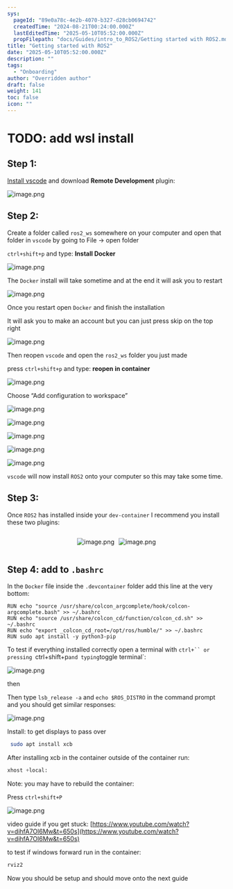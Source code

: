 ```yaml
---
sys:
  pageId: "89e0a78c-4e2b-4070-b327-d28cb0694742"
  createdTime: "2024-08-21T00:24:00.000Z"
  lastEditedTime: "2025-05-10T05:52:00.000Z"
  propFilepath: "docs/Guides/intro_to_ROS2/Getting started with ROS2.md"
title: "Getting started with ROS2"
date: "2025-05-10T05:52:00.000Z"
description: ""
tags:
  - "Onboarding"
author: "Overridden author"
draft: false
weight: 141
toc: false
icon: ""
---
```


# TODO: add wsl install

## Step 1:

[Install vscode](https://code.visualstudio.com/download) and download **Remote Development** plugin:

![image.png](https://prod-files-secure.s3.us-west-2.amazonaws.com/d518164a-d88e-44d1-a4ee-3adb3bd8bce0/efb52993-1881-4a40-b95e-6f020334f022/image.png?X-Amz-Algorithm=AWS4-HMAC-SHA256&X-Amz-Content-Sha256=UNSIGNED-PAYLOAD&X-Amz-Credential=ASIAZI2LB466QNCMK5QZ%2F20250529%2Fus-west-2%2Fs3%2Faws4_request&X-Amz-Date=20250529T132251Z&X-Amz-Expires=3600&X-Amz-Security-Token=IQoJb3JpZ2luX2VjEMX%2F%2F%2F%2F%2F%2F%2F%2F%2F%2FwEaCXVzLXdlc3QtMiJHMEUCIQDDdM92M7wZy5eC7VsdO9SHuAzSfbwyCdruHjRiRNY0%2BAIgTC3L1rprUSjLkhtN9nfoEVSQ17A7wUCkX8mXt70VdPwqiAQIjv%2F%2F%2F%2F%2F%2F%2F%2F%2F%2FARAAGgw2Mzc0MjMxODM4MDUiDMP2leSf1Zdl%2FqOfUircA4YP4NQkkZAIenBz63qZ4rPdYi%2BSoLGw4sAvFHZ9E9qnc0s50RJidhyZVDPBnau1VV62tTTjD%2BBMCGXf3dzDENFppiQgn8hqVtY%2F4eb38Fnebtj%2BGvhppB%2BTvgYDey9ut1EO7UD7JEU%2BcudLjocn7Jj0gR%2BwQOcFgLIWfvkyoXOAuh%2BBTp%2BknLyNQFQhi2%2Btpl8ILHwSGDd0O%2Bu4J9fsEiooVV2kNGi9hvL5bypJcBUG6GRnQaF9fpCxJq7IzJEE8JxX2fFVncSW%2BWpD9KTns92ymhb0ibOOAbPoUl9uQL%2BpMbTCOvZ9h8cLfyjo1UtFdXhS1NOgpDkKd0Bla9v%2F%2BwkhLvfDswc%2BA5sKiwokiB7tJXZitvQajTXHxwG3qf3kk3u8fpo8eVoVaEP5zgmOK4Ix5RcGDxX%2FFgdaA6nt7uZJRCJFyX8G%2BaB49HLOZoZW0ddCyfyMVAfNSD%2Fq0tE1aBjY8Mtt9ptfHm%2BitdcQyr2lMlmfSIOcL4Yt5H2ukTK35Am61ibNipfcSZ0GWGcTk6ETyoXcaV4qyVS6JI1FOjfARDH26pOUyc7t7cnq9QyIHmuZCIi7CAGSZZ7aJTUYdzbtEbeqM9v%2Fn0RS6UzM002wKahRCFNSZs%2FZ0mLvMMyy4cEGOqUBkwO27HXtKPIp3q3WN3LxOu5LDYoXJIQDdbOLbSxWoId9ddtODuGvjGtHtqyBt0hwg0AnF26FGhDj80rUBo%2FENmmmP2uURvLGeA84S%2F5jm8MEU8fTHjk3%2FDc9HJ7toXVpiEuxWSY8Jz8Coq7Iux4xqK489QiqU2%2FMC8IkhFiU1cTw%2BRUYgM7rqPGfE22zUi5MeNSRNVv99qxThjhoXZLBl%2F%2FLSqoQ&X-Amz-Signature=6d280237e3011b1dcf595f5bf4b264b9529e8dbd3151dc296a0552bfe75c4b5a&X-Amz-SignedHeaders=host&x-id=GetObject)

## Step 2:

Create a folder called `ros2_ws` somewhere on your computer and open that folder in `vscode` by going to File → open folder 

`ctrl+shift+p` and type: **Install Docker**

![image.png](https://prod-files-secure.s3.us-west-2.amazonaws.com/d518164a-d88e-44d1-a4ee-3adb3bd8bce0/2269dc0e-1cd5-47ff-bceb-c04ad9b2eab0/image.png?X-Amz-Algorithm=AWS4-HMAC-SHA256&X-Amz-Content-Sha256=UNSIGNED-PAYLOAD&X-Amz-Credential=ASIAZI2LB466QNCMK5QZ%2F20250529%2Fus-west-2%2Fs3%2Faws4_request&X-Amz-Date=20250529T132251Z&X-Amz-Expires=3600&X-Amz-Security-Token=IQoJb3JpZ2luX2VjEMX%2F%2F%2F%2F%2F%2F%2F%2F%2F%2FwEaCXVzLXdlc3QtMiJHMEUCIQDDdM92M7wZy5eC7VsdO9SHuAzSfbwyCdruHjRiRNY0%2BAIgTC3L1rprUSjLkhtN9nfoEVSQ17A7wUCkX8mXt70VdPwqiAQIjv%2F%2F%2F%2F%2F%2F%2F%2F%2F%2FARAAGgw2Mzc0MjMxODM4MDUiDMP2leSf1Zdl%2FqOfUircA4YP4NQkkZAIenBz63qZ4rPdYi%2BSoLGw4sAvFHZ9E9qnc0s50RJidhyZVDPBnau1VV62tTTjD%2BBMCGXf3dzDENFppiQgn8hqVtY%2F4eb38Fnebtj%2BGvhppB%2BTvgYDey9ut1EO7UD7JEU%2BcudLjocn7Jj0gR%2BwQOcFgLIWfvkyoXOAuh%2BBTp%2BknLyNQFQhi2%2Btpl8ILHwSGDd0O%2Bu4J9fsEiooVV2kNGi9hvL5bypJcBUG6GRnQaF9fpCxJq7IzJEE8JxX2fFVncSW%2BWpD9KTns92ymhb0ibOOAbPoUl9uQL%2BpMbTCOvZ9h8cLfyjo1UtFdXhS1NOgpDkKd0Bla9v%2F%2BwkhLvfDswc%2BA5sKiwokiB7tJXZitvQajTXHxwG3qf3kk3u8fpo8eVoVaEP5zgmOK4Ix5RcGDxX%2FFgdaA6nt7uZJRCJFyX8G%2BaB49HLOZoZW0ddCyfyMVAfNSD%2Fq0tE1aBjY8Mtt9ptfHm%2BitdcQyr2lMlmfSIOcL4Yt5H2ukTK35Am61ibNipfcSZ0GWGcTk6ETyoXcaV4qyVS6JI1FOjfARDH26pOUyc7t7cnq9QyIHmuZCIi7CAGSZZ7aJTUYdzbtEbeqM9v%2Fn0RS6UzM002wKahRCFNSZs%2FZ0mLvMMyy4cEGOqUBkwO27HXtKPIp3q3WN3LxOu5LDYoXJIQDdbOLbSxWoId9ddtODuGvjGtHtqyBt0hwg0AnF26FGhDj80rUBo%2FENmmmP2uURvLGeA84S%2F5jm8MEU8fTHjk3%2FDc9HJ7toXVpiEuxWSY8Jz8Coq7Iux4xqK489QiqU2%2FMC8IkhFiU1cTw%2BRUYgM7rqPGfE22zUi5MeNSRNVv99qxThjhoXZLBl%2F%2FLSqoQ&X-Amz-Signature=17816ad17eb9135855cbbdc6c41ad5eefcb0fa0d79994d24182eb985dadc6c9a&X-Amz-SignedHeaders=host&x-id=GetObject)

The `Docker` install will take sometime and at the end it will ask you to restart

![image.png](https://prod-files-secure.s3.us-west-2.amazonaws.com/d518164a-d88e-44d1-a4ee-3adb3bd8bce0/ed233f78-be33-4b1f-b89c-9c346c0e961e/image.png?X-Amz-Algorithm=AWS4-HMAC-SHA256&X-Amz-Content-Sha256=UNSIGNED-PAYLOAD&X-Amz-Credential=ASIAZI2LB466QNCMK5QZ%2F20250529%2Fus-west-2%2Fs3%2Faws4_request&X-Amz-Date=20250529T132251Z&X-Amz-Expires=3600&X-Amz-Security-Token=IQoJb3JpZ2luX2VjEMX%2F%2F%2F%2F%2F%2F%2F%2F%2F%2FwEaCXVzLXdlc3QtMiJHMEUCIQDDdM92M7wZy5eC7VsdO9SHuAzSfbwyCdruHjRiRNY0%2BAIgTC3L1rprUSjLkhtN9nfoEVSQ17A7wUCkX8mXt70VdPwqiAQIjv%2F%2F%2F%2F%2F%2F%2F%2F%2F%2FARAAGgw2Mzc0MjMxODM4MDUiDMP2leSf1Zdl%2FqOfUircA4YP4NQkkZAIenBz63qZ4rPdYi%2BSoLGw4sAvFHZ9E9qnc0s50RJidhyZVDPBnau1VV62tTTjD%2BBMCGXf3dzDENFppiQgn8hqVtY%2F4eb38Fnebtj%2BGvhppB%2BTvgYDey9ut1EO7UD7JEU%2BcudLjocn7Jj0gR%2BwQOcFgLIWfvkyoXOAuh%2BBTp%2BknLyNQFQhi2%2Btpl8ILHwSGDd0O%2Bu4J9fsEiooVV2kNGi9hvL5bypJcBUG6GRnQaF9fpCxJq7IzJEE8JxX2fFVncSW%2BWpD9KTns92ymhb0ibOOAbPoUl9uQL%2BpMbTCOvZ9h8cLfyjo1UtFdXhS1NOgpDkKd0Bla9v%2F%2BwkhLvfDswc%2BA5sKiwokiB7tJXZitvQajTXHxwG3qf3kk3u8fpo8eVoVaEP5zgmOK4Ix5RcGDxX%2FFgdaA6nt7uZJRCJFyX8G%2BaB49HLOZoZW0ddCyfyMVAfNSD%2Fq0tE1aBjY8Mtt9ptfHm%2BitdcQyr2lMlmfSIOcL4Yt5H2ukTK35Am61ibNipfcSZ0GWGcTk6ETyoXcaV4qyVS6JI1FOjfARDH26pOUyc7t7cnq9QyIHmuZCIi7CAGSZZ7aJTUYdzbtEbeqM9v%2Fn0RS6UzM002wKahRCFNSZs%2FZ0mLvMMyy4cEGOqUBkwO27HXtKPIp3q3WN3LxOu5LDYoXJIQDdbOLbSxWoId9ddtODuGvjGtHtqyBt0hwg0AnF26FGhDj80rUBo%2FENmmmP2uURvLGeA84S%2F5jm8MEU8fTHjk3%2FDc9HJ7toXVpiEuxWSY8Jz8Coq7Iux4xqK489QiqU2%2FMC8IkhFiU1cTw%2BRUYgM7rqPGfE22zUi5MeNSRNVv99qxThjhoXZLBl%2F%2FLSqoQ&X-Amz-Signature=69acade69962f9b3f82e050599366028858d376a85424ab7bb228bd9efc8f12e&X-Amz-SignedHeaders=host&x-id=GetObject)

Once you restart open `Docker` and finish the installation

It will ask you to make an account but you can just press skip on the top right

![image.png](https://prod-files-secure.s3.us-west-2.amazonaws.com/d518164a-d88e-44d1-a4ee-3adb3bd8bce0/21010ad9-1659-4fd9-9f59-9932a09b2a3d/image.png?X-Amz-Algorithm=AWS4-HMAC-SHA256&X-Amz-Content-Sha256=UNSIGNED-PAYLOAD&X-Amz-Credential=ASIAZI2LB466QNCMK5QZ%2F20250529%2Fus-west-2%2Fs3%2Faws4_request&X-Amz-Date=20250529T132251Z&X-Amz-Expires=3600&X-Amz-Security-Token=IQoJb3JpZ2luX2VjEMX%2F%2F%2F%2F%2F%2F%2F%2F%2F%2FwEaCXVzLXdlc3QtMiJHMEUCIQDDdM92M7wZy5eC7VsdO9SHuAzSfbwyCdruHjRiRNY0%2BAIgTC3L1rprUSjLkhtN9nfoEVSQ17A7wUCkX8mXt70VdPwqiAQIjv%2F%2F%2F%2F%2F%2F%2F%2F%2F%2FARAAGgw2Mzc0MjMxODM4MDUiDMP2leSf1Zdl%2FqOfUircA4YP4NQkkZAIenBz63qZ4rPdYi%2BSoLGw4sAvFHZ9E9qnc0s50RJidhyZVDPBnau1VV62tTTjD%2BBMCGXf3dzDENFppiQgn8hqVtY%2F4eb38Fnebtj%2BGvhppB%2BTvgYDey9ut1EO7UD7JEU%2BcudLjocn7Jj0gR%2BwQOcFgLIWfvkyoXOAuh%2BBTp%2BknLyNQFQhi2%2Btpl8ILHwSGDd0O%2Bu4J9fsEiooVV2kNGi9hvL5bypJcBUG6GRnQaF9fpCxJq7IzJEE8JxX2fFVncSW%2BWpD9KTns92ymhb0ibOOAbPoUl9uQL%2BpMbTCOvZ9h8cLfyjo1UtFdXhS1NOgpDkKd0Bla9v%2F%2BwkhLvfDswc%2BA5sKiwokiB7tJXZitvQajTXHxwG3qf3kk3u8fpo8eVoVaEP5zgmOK4Ix5RcGDxX%2FFgdaA6nt7uZJRCJFyX8G%2BaB49HLOZoZW0ddCyfyMVAfNSD%2Fq0tE1aBjY8Mtt9ptfHm%2BitdcQyr2lMlmfSIOcL4Yt5H2ukTK35Am61ibNipfcSZ0GWGcTk6ETyoXcaV4qyVS6JI1FOjfARDH26pOUyc7t7cnq9QyIHmuZCIi7CAGSZZ7aJTUYdzbtEbeqM9v%2Fn0RS6UzM002wKahRCFNSZs%2FZ0mLvMMyy4cEGOqUBkwO27HXtKPIp3q3WN3LxOu5LDYoXJIQDdbOLbSxWoId9ddtODuGvjGtHtqyBt0hwg0AnF26FGhDj80rUBo%2FENmmmP2uURvLGeA84S%2F5jm8MEU8fTHjk3%2FDc9HJ7toXVpiEuxWSY8Jz8Coq7Iux4xqK489QiqU2%2FMC8IkhFiU1cTw%2BRUYgM7rqPGfE22zUi5MeNSRNVv99qxThjhoXZLBl%2F%2FLSqoQ&X-Amz-Signature=1369364d41ae294033a20d5b6d6b84f05e47e31afb94799205bec02d8035992f&X-Amz-SignedHeaders=host&x-id=GetObject)

Then reopen `vscode` and open the `ros2_ws` folder you just made

press `ctrl+shift+p` and type: **reopen in container**

![image.png](https://prod-files-secure.s3.us-west-2.amazonaws.com/d518164a-d88e-44d1-a4ee-3adb3bd8bce0/4e93b8c2-41ad-488c-8095-c74205196118/image.png?X-Amz-Algorithm=AWS4-HMAC-SHA256&X-Amz-Content-Sha256=UNSIGNED-PAYLOAD&X-Amz-Credential=ASIAZI2LB466QNCMK5QZ%2F20250529%2Fus-west-2%2Fs3%2Faws4_request&X-Amz-Date=20250529T132251Z&X-Amz-Expires=3600&X-Amz-Security-Token=IQoJb3JpZ2luX2VjEMX%2F%2F%2F%2F%2F%2F%2F%2F%2F%2FwEaCXVzLXdlc3QtMiJHMEUCIQDDdM92M7wZy5eC7VsdO9SHuAzSfbwyCdruHjRiRNY0%2BAIgTC3L1rprUSjLkhtN9nfoEVSQ17A7wUCkX8mXt70VdPwqiAQIjv%2F%2F%2F%2F%2F%2F%2F%2F%2F%2FARAAGgw2Mzc0MjMxODM4MDUiDMP2leSf1Zdl%2FqOfUircA4YP4NQkkZAIenBz63qZ4rPdYi%2BSoLGw4sAvFHZ9E9qnc0s50RJidhyZVDPBnau1VV62tTTjD%2BBMCGXf3dzDENFppiQgn8hqVtY%2F4eb38Fnebtj%2BGvhppB%2BTvgYDey9ut1EO7UD7JEU%2BcudLjocn7Jj0gR%2BwQOcFgLIWfvkyoXOAuh%2BBTp%2BknLyNQFQhi2%2Btpl8ILHwSGDd0O%2Bu4J9fsEiooVV2kNGi9hvL5bypJcBUG6GRnQaF9fpCxJq7IzJEE8JxX2fFVncSW%2BWpD9KTns92ymhb0ibOOAbPoUl9uQL%2BpMbTCOvZ9h8cLfyjo1UtFdXhS1NOgpDkKd0Bla9v%2F%2BwkhLvfDswc%2BA5sKiwokiB7tJXZitvQajTXHxwG3qf3kk3u8fpo8eVoVaEP5zgmOK4Ix5RcGDxX%2FFgdaA6nt7uZJRCJFyX8G%2BaB49HLOZoZW0ddCyfyMVAfNSD%2Fq0tE1aBjY8Mtt9ptfHm%2BitdcQyr2lMlmfSIOcL4Yt5H2ukTK35Am61ibNipfcSZ0GWGcTk6ETyoXcaV4qyVS6JI1FOjfARDH26pOUyc7t7cnq9QyIHmuZCIi7CAGSZZ7aJTUYdzbtEbeqM9v%2Fn0RS6UzM002wKahRCFNSZs%2FZ0mLvMMyy4cEGOqUBkwO27HXtKPIp3q3WN3LxOu5LDYoXJIQDdbOLbSxWoId9ddtODuGvjGtHtqyBt0hwg0AnF26FGhDj80rUBo%2FENmmmP2uURvLGeA84S%2F5jm8MEU8fTHjk3%2FDc9HJ7toXVpiEuxWSY8Jz8Coq7Iux4xqK489QiqU2%2FMC8IkhFiU1cTw%2BRUYgM7rqPGfE22zUi5MeNSRNVv99qxThjhoXZLBl%2F%2FLSqoQ&X-Amz-Signature=7b643ea88ca5e84b05de90cbbb70a3ef1ce717f4e5acde3931ef6f716e1ff504&X-Amz-SignedHeaders=host&x-id=GetObject)

Choose “Add configuration to workspace”

![image.png](https://prod-files-secure.s3.us-west-2.amazonaws.com/d518164a-d88e-44d1-a4ee-3adb3bd8bce0/9560b282-5060-4989-ba37-97e7b2c22476/image.png?X-Amz-Algorithm=AWS4-HMAC-SHA256&X-Amz-Content-Sha256=UNSIGNED-PAYLOAD&X-Amz-Credential=ASIAZI2LB466QNCMK5QZ%2F20250529%2Fus-west-2%2Fs3%2Faws4_request&X-Amz-Date=20250529T132251Z&X-Amz-Expires=3600&X-Amz-Security-Token=IQoJb3JpZ2luX2VjEMX%2F%2F%2F%2F%2F%2F%2F%2F%2F%2FwEaCXVzLXdlc3QtMiJHMEUCIQDDdM92M7wZy5eC7VsdO9SHuAzSfbwyCdruHjRiRNY0%2BAIgTC3L1rprUSjLkhtN9nfoEVSQ17A7wUCkX8mXt70VdPwqiAQIjv%2F%2F%2F%2F%2F%2F%2F%2F%2F%2FARAAGgw2Mzc0MjMxODM4MDUiDMP2leSf1Zdl%2FqOfUircA4YP4NQkkZAIenBz63qZ4rPdYi%2BSoLGw4sAvFHZ9E9qnc0s50RJidhyZVDPBnau1VV62tTTjD%2BBMCGXf3dzDENFppiQgn8hqVtY%2F4eb38Fnebtj%2BGvhppB%2BTvgYDey9ut1EO7UD7JEU%2BcudLjocn7Jj0gR%2BwQOcFgLIWfvkyoXOAuh%2BBTp%2BknLyNQFQhi2%2Btpl8ILHwSGDd0O%2Bu4J9fsEiooVV2kNGi9hvL5bypJcBUG6GRnQaF9fpCxJq7IzJEE8JxX2fFVncSW%2BWpD9KTns92ymhb0ibOOAbPoUl9uQL%2BpMbTCOvZ9h8cLfyjo1UtFdXhS1NOgpDkKd0Bla9v%2F%2BwkhLvfDswc%2BA5sKiwokiB7tJXZitvQajTXHxwG3qf3kk3u8fpo8eVoVaEP5zgmOK4Ix5RcGDxX%2FFgdaA6nt7uZJRCJFyX8G%2BaB49HLOZoZW0ddCyfyMVAfNSD%2Fq0tE1aBjY8Mtt9ptfHm%2BitdcQyr2lMlmfSIOcL4Yt5H2ukTK35Am61ibNipfcSZ0GWGcTk6ETyoXcaV4qyVS6JI1FOjfARDH26pOUyc7t7cnq9QyIHmuZCIi7CAGSZZ7aJTUYdzbtEbeqM9v%2Fn0RS6UzM002wKahRCFNSZs%2FZ0mLvMMyy4cEGOqUBkwO27HXtKPIp3q3WN3LxOu5LDYoXJIQDdbOLbSxWoId9ddtODuGvjGtHtqyBt0hwg0AnF26FGhDj80rUBo%2FENmmmP2uURvLGeA84S%2F5jm8MEU8fTHjk3%2FDc9HJ7toXVpiEuxWSY8Jz8Coq7Iux4xqK489QiqU2%2FMC8IkhFiU1cTw%2BRUYgM7rqPGfE22zUi5MeNSRNVv99qxThjhoXZLBl%2F%2FLSqoQ&X-Amz-Signature=e4151981b77793e4ba0044522cb1be6f5efae46d71168f7dbe382fe084f747ce&X-Amz-SignedHeaders=host&x-id=GetObject)

![image.png](https://prod-files-secure.s3.us-west-2.amazonaws.com/d518164a-d88e-44d1-a4ee-3adb3bd8bce0/2ee63f81-886b-48e8-a553-dc6e5eac99e4/image.png?X-Amz-Algorithm=AWS4-HMAC-SHA256&X-Amz-Content-Sha256=UNSIGNED-PAYLOAD&X-Amz-Credential=ASIAZI2LB466QNCMK5QZ%2F20250529%2Fus-west-2%2Fs3%2Faws4_request&X-Amz-Date=20250529T132251Z&X-Amz-Expires=3600&X-Amz-Security-Token=IQoJb3JpZ2luX2VjEMX%2F%2F%2F%2F%2F%2F%2F%2F%2F%2FwEaCXVzLXdlc3QtMiJHMEUCIQDDdM92M7wZy5eC7VsdO9SHuAzSfbwyCdruHjRiRNY0%2BAIgTC3L1rprUSjLkhtN9nfoEVSQ17A7wUCkX8mXt70VdPwqiAQIjv%2F%2F%2F%2F%2F%2F%2F%2F%2F%2FARAAGgw2Mzc0MjMxODM4MDUiDMP2leSf1Zdl%2FqOfUircA4YP4NQkkZAIenBz63qZ4rPdYi%2BSoLGw4sAvFHZ9E9qnc0s50RJidhyZVDPBnau1VV62tTTjD%2BBMCGXf3dzDENFppiQgn8hqVtY%2F4eb38Fnebtj%2BGvhppB%2BTvgYDey9ut1EO7UD7JEU%2BcudLjocn7Jj0gR%2BwQOcFgLIWfvkyoXOAuh%2BBTp%2BknLyNQFQhi2%2Btpl8ILHwSGDd0O%2Bu4J9fsEiooVV2kNGi9hvL5bypJcBUG6GRnQaF9fpCxJq7IzJEE8JxX2fFVncSW%2BWpD9KTns92ymhb0ibOOAbPoUl9uQL%2BpMbTCOvZ9h8cLfyjo1UtFdXhS1NOgpDkKd0Bla9v%2F%2BwkhLvfDswc%2BA5sKiwokiB7tJXZitvQajTXHxwG3qf3kk3u8fpo8eVoVaEP5zgmOK4Ix5RcGDxX%2FFgdaA6nt7uZJRCJFyX8G%2BaB49HLOZoZW0ddCyfyMVAfNSD%2Fq0tE1aBjY8Mtt9ptfHm%2BitdcQyr2lMlmfSIOcL4Yt5H2ukTK35Am61ibNipfcSZ0GWGcTk6ETyoXcaV4qyVS6JI1FOjfARDH26pOUyc7t7cnq9QyIHmuZCIi7CAGSZZ7aJTUYdzbtEbeqM9v%2Fn0RS6UzM002wKahRCFNSZs%2FZ0mLvMMyy4cEGOqUBkwO27HXtKPIp3q3WN3LxOu5LDYoXJIQDdbOLbSxWoId9ddtODuGvjGtHtqyBt0hwg0AnF26FGhDj80rUBo%2FENmmmP2uURvLGeA84S%2F5jm8MEU8fTHjk3%2FDc9HJ7toXVpiEuxWSY8Jz8Coq7Iux4xqK489QiqU2%2FMC8IkhFiU1cTw%2BRUYgM7rqPGfE22zUi5MeNSRNVv99qxThjhoXZLBl%2F%2FLSqoQ&X-Amz-Signature=269e1ab4e7a73911fee2f81542b0ad711ab30f2a9366e8f78a546ef00ed84da4&X-Amz-SignedHeaders=host&x-id=GetObject)

![image.png](https://prod-files-secure.s3.us-west-2.amazonaws.com/d518164a-d88e-44d1-a4ee-3adb3bd8bce0/ae1580b2-b048-407e-aed9-b584224a7a04/image.png?X-Amz-Algorithm=AWS4-HMAC-SHA256&X-Amz-Content-Sha256=UNSIGNED-PAYLOAD&X-Amz-Credential=ASIAZI2LB466QNCMK5QZ%2F20250529%2Fus-west-2%2Fs3%2Faws4_request&X-Amz-Date=20250529T132251Z&X-Amz-Expires=3600&X-Amz-Security-Token=IQoJb3JpZ2luX2VjEMX%2F%2F%2F%2F%2F%2F%2F%2F%2F%2FwEaCXVzLXdlc3QtMiJHMEUCIQDDdM92M7wZy5eC7VsdO9SHuAzSfbwyCdruHjRiRNY0%2BAIgTC3L1rprUSjLkhtN9nfoEVSQ17A7wUCkX8mXt70VdPwqiAQIjv%2F%2F%2F%2F%2F%2F%2F%2F%2F%2FARAAGgw2Mzc0MjMxODM4MDUiDMP2leSf1Zdl%2FqOfUircA4YP4NQkkZAIenBz63qZ4rPdYi%2BSoLGw4sAvFHZ9E9qnc0s50RJidhyZVDPBnau1VV62tTTjD%2BBMCGXf3dzDENFppiQgn8hqVtY%2F4eb38Fnebtj%2BGvhppB%2BTvgYDey9ut1EO7UD7JEU%2BcudLjocn7Jj0gR%2BwQOcFgLIWfvkyoXOAuh%2BBTp%2BknLyNQFQhi2%2Btpl8ILHwSGDd0O%2Bu4J9fsEiooVV2kNGi9hvL5bypJcBUG6GRnQaF9fpCxJq7IzJEE8JxX2fFVncSW%2BWpD9KTns92ymhb0ibOOAbPoUl9uQL%2BpMbTCOvZ9h8cLfyjo1UtFdXhS1NOgpDkKd0Bla9v%2F%2BwkhLvfDswc%2BA5sKiwokiB7tJXZitvQajTXHxwG3qf3kk3u8fpo8eVoVaEP5zgmOK4Ix5RcGDxX%2FFgdaA6nt7uZJRCJFyX8G%2BaB49HLOZoZW0ddCyfyMVAfNSD%2Fq0tE1aBjY8Mtt9ptfHm%2BitdcQyr2lMlmfSIOcL4Yt5H2ukTK35Am61ibNipfcSZ0GWGcTk6ETyoXcaV4qyVS6JI1FOjfARDH26pOUyc7t7cnq9QyIHmuZCIi7CAGSZZ7aJTUYdzbtEbeqM9v%2Fn0RS6UzM002wKahRCFNSZs%2FZ0mLvMMyy4cEGOqUBkwO27HXtKPIp3q3WN3LxOu5LDYoXJIQDdbOLbSxWoId9ddtODuGvjGtHtqyBt0hwg0AnF26FGhDj80rUBo%2FENmmmP2uURvLGeA84S%2F5jm8MEU8fTHjk3%2FDc9HJ7toXVpiEuxWSY8Jz8Coq7Iux4xqK489QiqU2%2FMC8IkhFiU1cTw%2BRUYgM7rqPGfE22zUi5MeNSRNVv99qxThjhoXZLBl%2F%2FLSqoQ&X-Amz-Signature=96e341c87e49aef5fcf08e1706e457d0d06857cd1e0e640351cb950449848f23&X-Amz-SignedHeaders=host&x-id=GetObject)

![image.png](https://prod-files-secure.s3.us-west-2.amazonaws.com/d518164a-d88e-44d1-a4ee-3adb3bd8bce0/53255b28-f75e-430f-b9e3-c0ac8577e42b/image.png?X-Amz-Algorithm=AWS4-HMAC-SHA256&X-Amz-Content-Sha256=UNSIGNED-PAYLOAD&X-Amz-Credential=ASIAZI2LB466QNCMK5QZ%2F20250529%2Fus-west-2%2Fs3%2Faws4_request&X-Amz-Date=20250529T132251Z&X-Amz-Expires=3600&X-Amz-Security-Token=IQoJb3JpZ2luX2VjEMX%2F%2F%2F%2F%2F%2F%2F%2F%2F%2FwEaCXVzLXdlc3QtMiJHMEUCIQDDdM92M7wZy5eC7VsdO9SHuAzSfbwyCdruHjRiRNY0%2BAIgTC3L1rprUSjLkhtN9nfoEVSQ17A7wUCkX8mXt70VdPwqiAQIjv%2F%2F%2F%2F%2F%2F%2F%2F%2F%2FARAAGgw2Mzc0MjMxODM4MDUiDMP2leSf1Zdl%2FqOfUircA4YP4NQkkZAIenBz63qZ4rPdYi%2BSoLGw4sAvFHZ9E9qnc0s50RJidhyZVDPBnau1VV62tTTjD%2BBMCGXf3dzDENFppiQgn8hqVtY%2F4eb38Fnebtj%2BGvhppB%2BTvgYDey9ut1EO7UD7JEU%2BcudLjocn7Jj0gR%2BwQOcFgLIWfvkyoXOAuh%2BBTp%2BknLyNQFQhi2%2Btpl8ILHwSGDd0O%2Bu4J9fsEiooVV2kNGi9hvL5bypJcBUG6GRnQaF9fpCxJq7IzJEE8JxX2fFVncSW%2BWpD9KTns92ymhb0ibOOAbPoUl9uQL%2BpMbTCOvZ9h8cLfyjo1UtFdXhS1NOgpDkKd0Bla9v%2F%2BwkhLvfDswc%2BA5sKiwokiB7tJXZitvQajTXHxwG3qf3kk3u8fpo8eVoVaEP5zgmOK4Ix5RcGDxX%2FFgdaA6nt7uZJRCJFyX8G%2BaB49HLOZoZW0ddCyfyMVAfNSD%2Fq0tE1aBjY8Mtt9ptfHm%2BitdcQyr2lMlmfSIOcL4Yt5H2ukTK35Am61ibNipfcSZ0GWGcTk6ETyoXcaV4qyVS6JI1FOjfARDH26pOUyc7t7cnq9QyIHmuZCIi7CAGSZZ7aJTUYdzbtEbeqM9v%2Fn0RS6UzM002wKahRCFNSZs%2FZ0mLvMMyy4cEGOqUBkwO27HXtKPIp3q3WN3LxOu5LDYoXJIQDdbOLbSxWoId9ddtODuGvjGtHtqyBt0hwg0AnF26FGhDj80rUBo%2FENmmmP2uURvLGeA84S%2F5jm8MEU8fTHjk3%2FDc9HJ7toXVpiEuxWSY8Jz8Coq7Iux4xqK489QiqU2%2FMC8IkhFiU1cTw%2BRUYgM7rqPGfE22zUi5MeNSRNVv99qxThjhoXZLBl%2F%2FLSqoQ&X-Amz-Signature=2db5871ef8e0f121bc324a51baba8494316c567f2cebf071f633921ff1e9ab9c&X-Amz-SignedHeaders=host&x-id=GetObject)

![image.png](https://prod-files-secure.s3.us-west-2.amazonaws.com/d518164a-d88e-44d1-a4ee-3adb3bd8bce0/7c562767-5af9-4ffb-97d1-327bcdf4ee00/image.png?X-Amz-Algorithm=AWS4-HMAC-SHA256&X-Amz-Content-Sha256=UNSIGNED-PAYLOAD&X-Amz-Credential=ASIAZI2LB466QNCMK5QZ%2F20250529%2Fus-west-2%2Fs3%2Faws4_request&X-Amz-Date=20250529T132251Z&X-Amz-Expires=3600&X-Amz-Security-Token=IQoJb3JpZ2luX2VjEMX%2F%2F%2F%2F%2F%2F%2F%2F%2F%2FwEaCXVzLXdlc3QtMiJHMEUCIQDDdM92M7wZy5eC7VsdO9SHuAzSfbwyCdruHjRiRNY0%2BAIgTC3L1rprUSjLkhtN9nfoEVSQ17A7wUCkX8mXt70VdPwqiAQIjv%2F%2F%2F%2F%2F%2F%2F%2F%2F%2FARAAGgw2Mzc0MjMxODM4MDUiDMP2leSf1Zdl%2FqOfUircA4YP4NQkkZAIenBz63qZ4rPdYi%2BSoLGw4sAvFHZ9E9qnc0s50RJidhyZVDPBnau1VV62tTTjD%2BBMCGXf3dzDENFppiQgn8hqVtY%2F4eb38Fnebtj%2BGvhppB%2BTvgYDey9ut1EO7UD7JEU%2BcudLjocn7Jj0gR%2BwQOcFgLIWfvkyoXOAuh%2BBTp%2BknLyNQFQhi2%2Btpl8ILHwSGDd0O%2Bu4J9fsEiooVV2kNGi9hvL5bypJcBUG6GRnQaF9fpCxJq7IzJEE8JxX2fFVncSW%2BWpD9KTns92ymhb0ibOOAbPoUl9uQL%2BpMbTCOvZ9h8cLfyjo1UtFdXhS1NOgpDkKd0Bla9v%2F%2BwkhLvfDswc%2BA5sKiwokiB7tJXZitvQajTXHxwG3qf3kk3u8fpo8eVoVaEP5zgmOK4Ix5RcGDxX%2FFgdaA6nt7uZJRCJFyX8G%2BaB49HLOZoZW0ddCyfyMVAfNSD%2Fq0tE1aBjY8Mtt9ptfHm%2BitdcQyr2lMlmfSIOcL4Yt5H2ukTK35Am61ibNipfcSZ0GWGcTk6ETyoXcaV4qyVS6JI1FOjfARDH26pOUyc7t7cnq9QyIHmuZCIi7CAGSZZ7aJTUYdzbtEbeqM9v%2Fn0RS6UzM002wKahRCFNSZs%2FZ0mLvMMyy4cEGOqUBkwO27HXtKPIp3q3WN3LxOu5LDYoXJIQDdbOLbSxWoId9ddtODuGvjGtHtqyBt0hwg0AnF26FGhDj80rUBo%2FENmmmP2uURvLGeA84S%2F5jm8MEU8fTHjk3%2FDc9HJ7toXVpiEuxWSY8Jz8Coq7Iux4xqK489QiqU2%2FMC8IkhFiU1cTw%2BRUYgM7rqPGfE22zUi5MeNSRNVv99qxThjhoXZLBl%2F%2FLSqoQ&X-Amz-Signature=52cd5833864997e942f3f96267b59b13cbfe982e894fe7f4d2eff7869f957291&X-Amz-SignedHeaders=host&x-id=GetObject)

`vscode` will now install `ROS2` onto your computer so this may take some time.

## Step 3:

Once `ROS2` has installed inside your `dev-container` I recommend you install these two plugins:

<div style="display: flex;flex-direction: row; column-gap:10px; max-width: 630px;justify-content: center;">
<div>

![image.png](https://prod-files-secure.s3.us-west-2.amazonaws.com/d518164a-d88e-44d1-a4ee-3adb3bd8bce0/3fc3d550-5a54-4ba1-ba6b-faa01cdb7369/image.png?X-Amz-Algorithm=AWS4-HMAC-SHA256&X-Amz-Content-Sha256=UNSIGNED-PAYLOAD&X-Amz-Credential=ASIAZI2LB4662NEMG77N%2F20250529%2Fus-west-2%2Fs3%2Faws4_request&X-Amz-Date=20250529T132258Z&X-Amz-Expires=3600&X-Amz-Security-Token=IQoJb3JpZ2luX2VjEMX%2F%2F%2F%2F%2F%2F%2F%2F%2F%2FwEaCXVzLXdlc3QtMiJGMEQCIFG3%2FBBVL34rjit5TYHnRVu4G66O%2FEEqV%2FWE35cYowQBAiAfmSje9psgYbPu%2BC95UTJNb2ifjUPXp9nJ316wgCNXoiqIBAiO%2F%2F%2F%2F%2F%2F%2F%2F%2F%2F8BEAAaDDYzNzQyMzE4MzgwNSIM%2B%2F1cPUJ4LokRnD%2FKKtwDRrR%2BAYruMNmydJNixO5vcO%2FTZrXPWSD3bq94tkCFao%2F%2FsB8NnpStDsAo8ytSGzLh%2BrIwfRDm1gPo4702WeY0yKRtcfx8lFz6x4m2IYmqRNvGDffRqFXQ9C6LfGuiPZ%2Fk1mu4fO40MwKm99qvGNBGL%2BZu5f2GCxLqzxutCaggoVLClkK4gPxAIglD1qX01wrP%2Ba2ykUY3lY%2FPwY0pO1eZ0pzEljvNvbBIIFsTBn8utaN7a%2F4ATXrp%2B5xK8g2pN8oJ6YBywsJ7f33qCiNoDfSiy9yEAYmycRrPKQfnRYjmQlr9BMCqtOgQuGgT0zvI1Boe2IIXCbxxU0GGjoklesdYoI%2BbVbsUpj63KLXKVYFiYBeo3FiS%2FHg0lGmXUrPEaYSw%2FQJiB2dCgRJh%2FJTEowjCddVRvuqkZZZjqBRqGpIc68w9uqYIBeorQZG9JE4WPkDH%2BYyAJmgivzFXloCoFAXR8Qmc8MuZdVlsLXG80i4e9OrW4l66nPjVUdMBSFRwKJfcvI653eTP%2Fa0WOw5nDRxFhZLAQ2LGnnqp5d4ifrCE7xhZ8iXvxw1thDv4S0ukYc4vZf3hRdJsrIqKbNsLr%2BIPSc2JY%2FnLfxuKBfqOXSZE3SibhjfGxb9rS6YkTcswoLLhwQY6pgFKov7JyGPC6gdnaGLT%2Fv231t9i5HgRqvRE6SVN1drkkfgmmw%2BrkfwLAf7HUtfbJIRj%2BqMzUBIUWZb585er6Y5j7I7osXw%2B3NhrluLP5pdasQ51iqPXxGoOrGAupo%2FJNdqvNlCsIP3YWSRp4%2BQjfFiknC0vV%2Bmoxqfj6iUDI%2FC%2BLBa4ezoM8LC6lJFq%2Fjo73VGaq1S0BkCFwCtnaGQ6nmBJuMHGS7T9&X-Amz-Signature=cab15a2cf0abdb74326de02af27da5b3af784cc3c15e5cb9ef08ee1a7df081b5&X-Amz-SignedHeaders=host&x-id=GetObject)

</div>
<div>

![image.png](https://prod-files-secure.s3.us-west-2.amazonaws.com/d518164a-d88e-44d1-a4ee-3adb3bd8bce0/d994cc66-13c2-4093-a5a3-f84cf4601a82/image.png?X-Amz-Algorithm=AWS4-HMAC-SHA256&X-Amz-Content-Sha256=UNSIGNED-PAYLOAD&X-Amz-Credential=ASIAZI2LB466TCGJQZZ6%2F20250529%2Fus-west-2%2Fs3%2Faws4_request&X-Amz-Date=20250529T132259Z&X-Amz-Expires=3600&X-Amz-Security-Token=IQoJb3JpZ2luX2VjEMX%2F%2F%2F%2F%2F%2F%2F%2F%2F%2FwEaCXVzLXdlc3QtMiJIMEYCIQCnV4uG6%2BUzQjlkgiN4%2FzmtxEOUUgrhegBKlaEuPkN1iwIhAPH%2BRM93QnJl%2FguxrUNvD5hq8S9R60QURy5MKtjmqxk1KogECI7%2F%2F%2F%2F%2F%2F%2F%2F%2F%2FwEQABoMNjM3NDIzMTgzODA1Igy0ZEBDZiSB1HIzNNoq3ANj%2BcJgIWuX%2F5CK5UWzoJS%2BDyLrdleLajcU98kMYC9y2UNRwumUZaxR1vh4h43d57x8f%2F5xWyk%2BjjNQo7G%2Bsq39E3cT5K0fXYuaZkwPFfUjVb0XkiB1tgeKWqmz7pUM07JsjAQ461KROsoK8F9WNOL%2B8ol2%2BXX1Sx0PB%2Bwt8DuPbB6tiatI0NrPKhXXo5xuDfTvrLeVkfmaHyyqt4B5Fe78Xbgxo%2FZRtroKoBS2sGfzBdAFW%2B9ERJYKKgjetHsA%2BH2eVcK53mJj%2Fbhp3kUU51f3JJxTtag1PGgpo6hiy0iwvYN28EJ4%2Fsi%2FK5HXPmXf%2FeOfB4yDlHPpWUOnwFmf4ya71ls7eol8q1l%2B98VjKnpCIeYoCUgnMQInYm0%2FmviuhV%2BWXMiZsWMmNuALFv0RFqkT8Y7wsgEWS0Kv3Jpv%2FG%2FoH%2FpfEtr3aXiDiY4o%2FwUTY1gQs8Q74NYSuovtm%2F8AIFFQuSzdzik8040he8pkDnEJxB2wVa6emd6DKZZXeiEdhWTgUsT9znX4%2FtMou0cYRj5p3rTIw0MoGlv0RLeoK1IyJzRie40ngYo%2B3I5ArrxCoIBfJe1YmhTvET2l6tFoXyvHiBjP8w9dIkGQ4TUvUUYjeBclGc7xTO6bsonBvTDUsuHBBjqkAeoQ3AY%2BTdNPMkmHcmrJoOjwl6wjPjicLd%2BE5HJIOthgBH3I0KGqIdwotQLxv1t74KZUlhNEUkXgjF2BYhlPNsd9fq%2FhSFyDZ%2FmA%2BPbXoJNZtIAf%2F7cggd4kDhfSbHFPm7xkhsoiFrwGNs8ngKuCwu7b1jOqdtytvHpOMXo%2Bbfk7suS7cNCLZM7DIi6T2RSVsmE54SF6QF9cs7tNRMoldEtks9uA&X-Amz-Signature=6caf364377d81f6fed0cb9308e6c98a987bf0420289ceafe022329e5f56cd4e8&X-Amz-SignedHeaders=host&x-id=GetObject)

</div>
</div>

## Step 4: add to `.bashrc`

In the `Docker` file inside the `.devcontainer` folder add this line at the very bottom: 

```docker
RUN echo "source /usr/share/colcon_argcomplete/hook/colcon-argcomplete.bash" >> ~/.bashrc
RUN echo "source /usr/share/colcon_cd/function/colcon_cd.sh" >> ~/.bashrc
RUN echo "export _colcon_cd_root=/opt/ros/humble/" >> ~/.bashrc
RUN sudo apt install -y python3-pip 
```

To test if everything installed correctly open a terminal with `ctrl+`` or pressing `ctrl+shift+p` and typing `toggle terminal`:

![image.png](https://prod-files-secure.s3.us-west-2.amazonaws.com/d518164a-d88e-44d1-a4ee-3adb3bd8bce0/6a4943d8-b04e-4c02-9a58-775f3384d1a5/image.png?X-Amz-Algorithm=AWS4-HMAC-SHA256&X-Amz-Content-Sha256=UNSIGNED-PAYLOAD&X-Amz-Credential=ASIAZI2LB466QNCMK5QZ%2F20250529%2Fus-west-2%2Fs3%2Faws4_request&X-Amz-Date=20250529T132251Z&X-Amz-Expires=3600&X-Amz-Security-Token=IQoJb3JpZ2luX2VjEMX%2F%2F%2F%2F%2F%2F%2F%2F%2F%2FwEaCXVzLXdlc3QtMiJHMEUCIQDDdM92M7wZy5eC7VsdO9SHuAzSfbwyCdruHjRiRNY0%2BAIgTC3L1rprUSjLkhtN9nfoEVSQ17A7wUCkX8mXt70VdPwqiAQIjv%2F%2F%2F%2F%2F%2F%2F%2F%2F%2FARAAGgw2Mzc0MjMxODM4MDUiDMP2leSf1Zdl%2FqOfUircA4YP4NQkkZAIenBz63qZ4rPdYi%2BSoLGw4sAvFHZ9E9qnc0s50RJidhyZVDPBnau1VV62tTTjD%2BBMCGXf3dzDENFppiQgn8hqVtY%2F4eb38Fnebtj%2BGvhppB%2BTvgYDey9ut1EO7UD7JEU%2BcudLjocn7Jj0gR%2BwQOcFgLIWfvkyoXOAuh%2BBTp%2BknLyNQFQhi2%2Btpl8ILHwSGDd0O%2Bu4J9fsEiooVV2kNGi9hvL5bypJcBUG6GRnQaF9fpCxJq7IzJEE8JxX2fFVncSW%2BWpD9KTns92ymhb0ibOOAbPoUl9uQL%2BpMbTCOvZ9h8cLfyjo1UtFdXhS1NOgpDkKd0Bla9v%2F%2BwkhLvfDswc%2BA5sKiwokiB7tJXZitvQajTXHxwG3qf3kk3u8fpo8eVoVaEP5zgmOK4Ix5RcGDxX%2FFgdaA6nt7uZJRCJFyX8G%2BaB49HLOZoZW0ddCyfyMVAfNSD%2Fq0tE1aBjY8Mtt9ptfHm%2BitdcQyr2lMlmfSIOcL4Yt5H2ukTK35Am61ibNipfcSZ0GWGcTk6ETyoXcaV4qyVS6JI1FOjfARDH26pOUyc7t7cnq9QyIHmuZCIi7CAGSZZ7aJTUYdzbtEbeqM9v%2Fn0RS6UzM002wKahRCFNSZs%2FZ0mLvMMyy4cEGOqUBkwO27HXtKPIp3q3WN3LxOu5LDYoXJIQDdbOLbSxWoId9ddtODuGvjGtHtqyBt0hwg0AnF26FGhDj80rUBo%2FENmmmP2uURvLGeA84S%2F5jm8MEU8fTHjk3%2FDc9HJ7toXVpiEuxWSY8Jz8Coq7Iux4xqK489QiqU2%2FMC8IkhFiU1cTw%2BRUYgM7rqPGfE22zUi5MeNSRNVv99qxThjhoXZLBl%2F%2FLSqoQ&X-Amz-Signature=23c4efdb18aabc19329d8c2d41fad089b33683d88c8aaa098c5d383c627a130c&X-Amz-SignedHeaders=host&x-id=GetObject)

then 

Then type `lsb_release -a` and `echo $ROS_DISTRO` in the command prompt and you should get similar responses:

![image.png](https://prod-files-secure.s3.us-west-2.amazonaws.com/d518164a-d88e-44d1-a4ee-3adb3bd8bce0/3e635dec-a805-4e85-8b9e-d000e5b71a4e/image.png?X-Amz-Algorithm=AWS4-HMAC-SHA256&X-Amz-Content-Sha256=UNSIGNED-PAYLOAD&X-Amz-Credential=ASIAZI2LB466QNCMK5QZ%2F20250529%2Fus-west-2%2Fs3%2Faws4_request&X-Amz-Date=20250529T132251Z&X-Amz-Expires=3600&X-Amz-Security-Token=IQoJb3JpZ2luX2VjEMX%2F%2F%2F%2F%2F%2F%2F%2F%2F%2FwEaCXVzLXdlc3QtMiJHMEUCIQDDdM92M7wZy5eC7VsdO9SHuAzSfbwyCdruHjRiRNY0%2BAIgTC3L1rprUSjLkhtN9nfoEVSQ17A7wUCkX8mXt70VdPwqiAQIjv%2F%2F%2F%2F%2F%2F%2F%2F%2F%2FARAAGgw2Mzc0MjMxODM4MDUiDMP2leSf1Zdl%2FqOfUircA4YP4NQkkZAIenBz63qZ4rPdYi%2BSoLGw4sAvFHZ9E9qnc0s50RJidhyZVDPBnau1VV62tTTjD%2BBMCGXf3dzDENFppiQgn8hqVtY%2F4eb38Fnebtj%2BGvhppB%2BTvgYDey9ut1EO7UD7JEU%2BcudLjocn7Jj0gR%2BwQOcFgLIWfvkyoXOAuh%2BBTp%2BknLyNQFQhi2%2Btpl8ILHwSGDd0O%2Bu4J9fsEiooVV2kNGi9hvL5bypJcBUG6GRnQaF9fpCxJq7IzJEE8JxX2fFVncSW%2BWpD9KTns92ymhb0ibOOAbPoUl9uQL%2BpMbTCOvZ9h8cLfyjo1UtFdXhS1NOgpDkKd0Bla9v%2F%2BwkhLvfDswc%2BA5sKiwokiB7tJXZitvQajTXHxwG3qf3kk3u8fpo8eVoVaEP5zgmOK4Ix5RcGDxX%2FFgdaA6nt7uZJRCJFyX8G%2BaB49HLOZoZW0ddCyfyMVAfNSD%2Fq0tE1aBjY8Mtt9ptfHm%2BitdcQyr2lMlmfSIOcL4Yt5H2ukTK35Am61ibNipfcSZ0GWGcTk6ETyoXcaV4qyVS6JI1FOjfARDH26pOUyc7t7cnq9QyIHmuZCIi7CAGSZZ7aJTUYdzbtEbeqM9v%2Fn0RS6UzM002wKahRCFNSZs%2FZ0mLvMMyy4cEGOqUBkwO27HXtKPIp3q3WN3LxOu5LDYoXJIQDdbOLbSxWoId9ddtODuGvjGtHtqyBt0hwg0AnF26FGhDj80rUBo%2FENmmmP2uURvLGeA84S%2F5jm8MEU8fTHjk3%2FDc9HJ7toXVpiEuxWSY8Jz8Coq7Iux4xqK489QiqU2%2FMC8IkhFiU1cTw%2BRUYgM7rqPGfE22zUi5MeNSRNVv99qxThjhoXZLBl%2F%2FLSqoQ&X-Amz-Signature=68fe49316247ac8dc9425af856489baf8b44f050aa22d247cf02ab990ef00994&X-Amz-SignedHeaders=host&x-id=GetObject)

Install:  to get displays to pass over

```bash
 sudo apt install xcb
```

After installing xcb in the container outside of the container run:

```python
xhost +local:
```

Note: you may have to rebuild the container:

Press `ctrl+shift+P`

![image.png](https://prod-files-secure.s3.us-west-2.amazonaws.com/d518164a-d88e-44d1-a4ee-3adb3bd8bce0/6c2be660-2618-4c38-9c26-53554f7a0b7b/image.png?X-Amz-Algorithm=AWS4-HMAC-SHA256&X-Amz-Content-Sha256=UNSIGNED-PAYLOAD&X-Amz-Credential=ASIAZI2LB466QNCMK5QZ%2F20250529%2Fus-west-2%2Fs3%2Faws4_request&X-Amz-Date=20250529T132251Z&X-Amz-Expires=3600&X-Amz-Security-Token=IQoJb3JpZ2luX2VjEMX%2F%2F%2F%2F%2F%2F%2F%2F%2F%2FwEaCXVzLXdlc3QtMiJHMEUCIQDDdM92M7wZy5eC7VsdO9SHuAzSfbwyCdruHjRiRNY0%2BAIgTC3L1rprUSjLkhtN9nfoEVSQ17A7wUCkX8mXt70VdPwqiAQIjv%2F%2F%2F%2F%2F%2F%2F%2F%2F%2FARAAGgw2Mzc0MjMxODM4MDUiDMP2leSf1Zdl%2FqOfUircA4YP4NQkkZAIenBz63qZ4rPdYi%2BSoLGw4sAvFHZ9E9qnc0s50RJidhyZVDPBnau1VV62tTTjD%2BBMCGXf3dzDENFppiQgn8hqVtY%2F4eb38Fnebtj%2BGvhppB%2BTvgYDey9ut1EO7UD7JEU%2BcudLjocn7Jj0gR%2BwQOcFgLIWfvkyoXOAuh%2BBTp%2BknLyNQFQhi2%2Btpl8ILHwSGDd0O%2Bu4J9fsEiooVV2kNGi9hvL5bypJcBUG6GRnQaF9fpCxJq7IzJEE8JxX2fFVncSW%2BWpD9KTns92ymhb0ibOOAbPoUl9uQL%2BpMbTCOvZ9h8cLfyjo1UtFdXhS1NOgpDkKd0Bla9v%2F%2BwkhLvfDswc%2BA5sKiwokiB7tJXZitvQajTXHxwG3qf3kk3u8fpo8eVoVaEP5zgmOK4Ix5RcGDxX%2FFgdaA6nt7uZJRCJFyX8G%2BaB49HLOZoZW0ddCyfyMVAfNSD%2Fq0tE1aBjY8Mtt9ptfHm%2BitdcQyr2lMlmfSIOcL4Yt5H2ukTK35Am61ibNipfcSZ0GWGcTk6ETyoXcaV4qyVS6JI1FOjfARDH26pOUyc7t7cnq9QyIHmuZCIi7CAGSZZ7aJTUYdzbtEbeqM9v%2Fn0RS6UzM002wKahRCFNSZs%2FZ0mLvMMyy4cEGOqUBkwO27HXtKPIp3q3WN3LxOu5LDYoXJIQDdbOLbSxWoId9ddtODuGvjGtHtqyBt0hwg0AnF26FGhDj80rUBo%2FENmmmP2uURvLGeA84S%2F5jm8MEU8fTHjk3%2FDc9HJ7toXVpiEuxWSY8Jz8Coq7Iux4xqK489QiqU2%2FMC8IkhFiU1cTw%2BRUYgM7rqPGfE22zUi5MeNSRNVv99qxThjhoXZLBl%2F%2FLSqoQ&X-Amz-Signature=52841bb703046f1146ffd88740f131fb1c212470f0062dc8662dd307cd80da39&X-Amz-SignedHeaders=host&x-id=GetObject)

video guide if you get stuck: [https://www.youtube.com/watch?v=dihfA7Ol6Mw&t=650s](https://www.youtube.com/watch?v=dihfA7Ol6Mw&t=650s)

to test if windows forward run in the container:

```bash
rviz2
```

Now you should be setup and should move onto the next guide 
